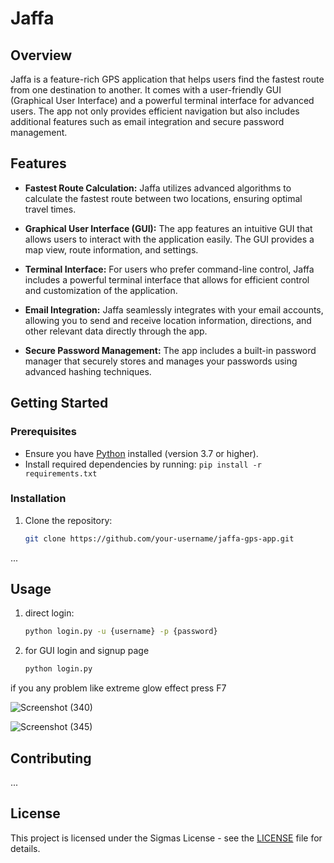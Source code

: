 # Jaffa

## Overview

Jaffa is a feature-rich GPS application that helps users find the fastest route from one destination to another. It comes with a user-friendly GUI (Graphical User Interface) and a powerful terminal interface for advanced users. The app not only provides efficient navigation but also includes additional features such as email integration and secure password management.

## Features

- **Fastest Route Calculation:** Jaffa utilizes advanced algorithms to calculate the fastest route between two locations, ensuring optimal travel times.

- **Graphical User Interface (GUI):** The app features an intuitive GUI that allows users to interact with the application easily. The GUI provides a map view, route information, and settings.

- **Terminal Interface:** For users who prefer command-line control, Jaffa includes a powerful terminal interface that allows for efficient control and customization of the application.

- **Email Integration:** Jaffa seamlessly integrates with your email accounts, allowing you to send and receive location information, directions, and other relevant data directly through the app.

- **Secure Password Management:** The app includes a built-in password manager that securely stores and manages your passwords using advanced hashing techniques.

## Getting Started

### Prerequisites

- Ensure you have [Python](https://www.python.org/) installed (version 3.7 or higher).
- Install required dependencies by running: `pip install -r requirements.txt`

### Installation

1. Clone the repository:

   ```bash
   git clone https://github.com/your-username/jaffa-gps-app.git

...

## Usage

1. direct login:

   ```bash
   python login.py -u {username} -p {password}

2. for GUI login and signup page

   ```bash
   python login.py

if you any problem like extreme glow effect press F7

![Screenshot (340)](https://github.com/AnasMady22/jaffa/assets/110070707/90f3feb8-cbdf-48c7-968e-f1c8ed03e3da)



![Screenshot (345)](https://github.com/AnasMady22/jaffa/assets/110070707/1f9ad734-83f0-40c2-a5de-6927965fada6)

## Contributing

...

## License
This project is licensed under the Sigmas License - see the [LICENSE](LICENSE) file for details.
